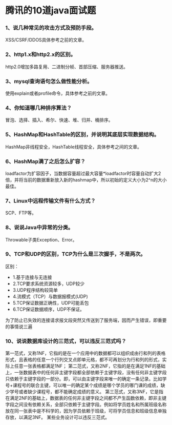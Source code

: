 # 腾讯的10道java面试题

### 1、说几种常见的攻击方式及预防手段。
XSS/CSRF/DDOS具体参考之前的文章。 

### 2、http1.x和http2.x的区别。
http2.0增加多路复用、二进制分帧、首部压缩、服务器推送。 

### 3、mysql查询语句怎么做性能分析。
使用explain或者profile命令，具体参考之前的文章。

### 4、你知道哪几种排序算法？
冒泡、选择、插入、希尔、快速、堆、归并、桶排序。 

### 5、HashMap和HashTable的区别，并说明其底层实现数据结构。
HashMap非线程安全，HashTable线程安全，具体参考之间的文章。

### 6、HashMap满了之后怎么扩容？
loadfactor为扩容因子，当数据容量超过最大容量*loadfactor时容量自动扩大2倍，并将当前的数据重新放入新的hashmap中，所以初始的定义大小为2^n的大小最佳。

### 7、Linux中远程传输文件有什么方式？
SCP、FTP等。 

### 8、说说Java中异常的分类。
Throwable子类Exception、Error。 

### 9、TCP和UDP的区别，TCP为什么是三次握手，不是两次。
区别：
- 1.基于连接与无连接 
- 2.TCP要求系统资源较多，UDP较少 
- 3.UDP程序结构较简单 
- 4.流模式（TCP）与数据报模式(UDP) 
- 5.TCP保证数据正确性，UDP可能丢包 
- 6.TCP保证数据顺序，UDP不保证。 

为了防止已失效的连接请求报文段突然又传送到了服务端，因而产生错误，即重要的事情说三遍

### 10、说说数据库设计的三范式，可以违反三范式吗？
第一范式，又称1NF，它指的是在一个应用中的数据都可以组织成由行和列的表格形式，且表格的任意一个行列交叉点即单元格，都不可再划分为行和列的形式，实际上任意一张表格都满足1NF； 第二范式，又称2NF，它指的是在满足1NF的基础上，一张数据表中的任何非主键字段都全部依赖于主键字段，没有任何非主键字段只依赖于主键字段的一部分。即，可以由主键字段来唯一的确定一条记录。比如学号+课程号的联合主键，可以唯一的确定某个成绩是哪个学员的哪门课的成绩，缺少学号或者缺少课程号，都不能确定成绩的意义。 第三范式，又称3NF，它是指在满足2NF的基础上，数据表的任何非主键字段之间都不产生函数依赖，即非主键字段之间没有依赖关系，全部只依赖于主键字段。例如将学员姓名和所属班级名称放在同一张表中是不科学的，因为学员依赖于班级，可将学员信息和班级信息单独存放，以满足3NF。 某些业务设计可以违反三范式。
